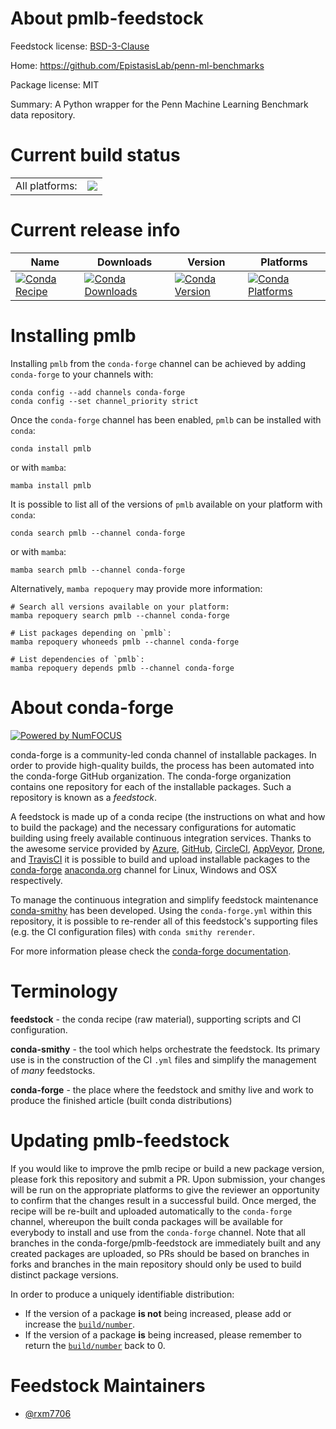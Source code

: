 About pmlb-feedstock
====================

Feedstock license: [BSD-3-Clause](https://github.com/conda-forge/pmlb-feedstock/blob/main/LICENSE.txt)

Home: https://github.com/EpistasisLab/penn-ml-benchmarks

Package license: MIT

Summary: A Python wrapper for the Penn Machine Learning Benchmark data repository.

Current build status
====================


<table><tr><td>All platforms:</td>
    <td>
      <a href="https://dev.azure.com/conda-forge/feedstock-builds/_build/latest?definitionId=18120&branchName=main">
        <img src="https://dev.azure.com/conda-forge/feedstock-builds/_apis/build/status/pmlb-feedstock?branchName=main">
      </a>
    </td>
  </tr>
</table>

Current release info
====================

| Name | Downloads | Version | Platforms |
| --- | --- | --- | --- |
| [![Conda Recipe](https://img.shields.io/badge/recipe-pmlb-green.svg)](https://anaconda.org/conda-forge/pmlb) | [![Conda Downloads](https://img.shields.io/conda/dn/conda-forge/pmlb.svg)](https://anaconda.org/conda-forge/pmlb) | [![Conda Version](https://img.shields.io/conda/vn/conda-forge/pmlb.svg)](https://anaconda.org/conda-forge/pmlb) | [![Conda Platforms](https://img.shields.io/conda/pn/conda-forge/pmlb.svg)](https://anaconda.org/conda-forge/pmlb) |

Installing pmlb
===============

Installing `pmlb` from the `conda-forge` channel can be achieved by adding `conda-forge` to your channels with:

```
conda config --add channels conda-forge
conda config --set channel_priority strict
```

Once the `conda-forge` channel has been enabled, `pmlb` can be installed with `conda`:

```
conda install pmlb
```

or with `mamba`:

```
mamba install pmlb
```

It is possible to list all of the versions of `pmlb` available on your platform with `conda`:

```
conda search pmlb --channel conda-forge
```

or with `mamba`:

```
mamba search pmlb --channel conda-forge
```

Alternatively, `mamba repoquery` may provide more information:

```
# Search all versions available on your platform:
mamba repoquery search pmlb --channel conda-forge

# List packages depending on `pmlb`:
mamba repoquery whoneeds pmlb --channel conda-forge

# List dependencies of `pmlb`:
mamba repoquery depends pmlb --channel conda-forge
```


About conda-forge
=================

[![Powered by
NumFOCUS](https://img.shields.io/badge/powered%20by-NumFOCUS-orange.svg?style=flat&colorA=E1523D&colorB=007D8A)](https://numfocus.org)

conda-forge is a community-led conda channel of installable packages.
In order to provide high-quality builds, the process has been automated into the
conda-forge GitHub organization. The conda-forge organization contains one repository
for each of the installable packages. Such a repository is known as a *feedstock*.

A feedstock is made up of a conda recipe (the instructions on what and how to build
the package) and the necessary configurations for automatic building using freely
available continuous integration services. Thanks to the awesome service provided by
[Azure](https://azure.microsoft.com/en-us/services/devops/), [GitHub](https://github.com/),
[CircleCI](https://circleci.com/), [AppVeyor](https://www.appveyor.com/),
[Drone](https://cloud.drone.io/welcome), and [TravisCI](https://travis-ci.com/)
it is possible to build and upload installable packages to the
[conda-forge](https://anaconda.org/conda-forge) [anaconda.org](https://anaconda.org/)
channel for Linux, Windows and OSX respectively.

To manage the continuous integration and simplify feedstock maintenance
[conda-smithy](https://github.com/conda-forge/conda-smithy) has been developed.
Using the ``conda-forge.yml`` within this repository, it is possible to re-render all of
this feedstock's supporting files (e.g. the CI configuration files) with ``conda smithy rerender``.

For more information please check the [conda-forge documentation](https://conda-forge.org/docs/).

Terminology
===========

**feedstock** - the conda recipe (raw material), supporting scripts and CI configuration.

**conda-smithy** - the tool which helps orchestrate the feedstock.
                   Its primary use is in the construction of the CI ``.yml`` files
                   and simplify the management of *many* feedstocks.

**conda-forge** - the place where the feedstock and smithy live and work to
                  produce the finished article (built conda distributions)


Updating pmlb-feedstock
=======================

If you would like to improve the pmlb recipe or build a new
package version, please fork this repository and submit a PR. Upon submission,
your changes will be run on the appropriate platforms to give the reviewer an
opportunity to confirm that the changes result in a successful build. Once
merged, the recipe will be re-built and uploaded automatically to the
`conda-forge` channel, whereupon the built conda packages will be available for
everybody to install and use from the `conda-forge` channel.
Note that all branches in the conda-forge/pmlb-feedstock are
immediately built and any created packages are uploaded, so PRs should be based
on branches in forks and branches in the main repository should only be used to
build distinct package versions.

In order to produce a uniquely identifiable distribution:
 * If the version of a package **is not** being increased, please add or increase
   the [``build/number``](https://docs.conda.io/projects/conda-build/en/latest/resources/define-metadata.html#build-number-and-string).
 * If the version of a package **is** being increased, please remember to return
   the [``build/number``](https://docs.conda.io/projects/conda-build/en/latest/resources/define-metadata.html#build-number-and-string)
   back to 0.

Feedstock Maintainers
=====================

* [@rxm7706](https://github.com/rxm7706/)

